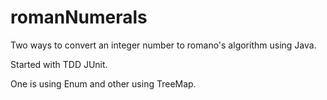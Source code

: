 # romanNumerals
Two ways to convert an integer number to  romano's algorithm using Java. 

Started with TDD JUnit.

One is using Enum and other using TreeMap.
